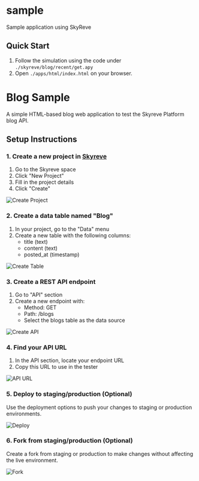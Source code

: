 # sample
Sample application using SkyReve

## Quick Start
1. Follow the simulation using the code under ```./skyreve/blog/recent/get.apy```
2. Open ```./apps/html/index.html``` on your browser.

# Blog Sample

A simple HTML-based blog web application to test the Skyreve Platform blog API.

## Setup Instructions

### 1. Create a new project in [Skyreve](https://app.skyreve.cloud)
1. Go to the Skyreve space
2. Click "New Project"
3. Fill in the project details
4. Click "Create"

![Create Project](frontend/images/create-project.png)

### 2. Create a data table named "Blog"
1. In your project, go to the "Data" menu
2. Create a new table with the following columns:
   - title (text)
   - content (text)
   - posted_at (timestamp)

![Create Table](frontend/images/create-table.png)

### 3. Create a REST API endpoint
1. Go to "API" section
2. Create a new endpoint with:
   - Method: GET
   - Path: /blogs
   - Select the blogs table as the data source

![Create API](frontend/images/create-api.png)

### 4. Find your API URL
1. In the API section, locate your endpoint URL
2. Copy this URL to use in the tester

![API URL](frontend/images/api-url.png)

### 5. Deploy to staging/production (Optional)
Use the deployment options to push your changes to staging or production environments.

![Deploy](frontend/images/deploy.png)

### 6. Fork from staging/production (Optional)
Create a fork from staging or production to make changes without affecting the live environment.

![Fork](frontend/images/fork.png)
